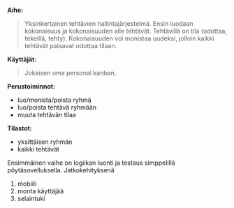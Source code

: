 **Aihe:**
> Yksinkertainen tehtävien hallintajärjestelmä. Ensin luodaan kokonaisuus ja kokonaisuuden alle tehtävät. Tehtävillä on tila (odottaa, tekeillä, tehty). Kokonaisuuden voi monistaa uudeksi, jolloin kaikki tehtävät palaavat odottaa tilaan. 

**Käyttäjät:**
> Jokaisen oma personal kanban. 

**Perustoiminnot:**
- luo/monista/poista ryhmä
- luo/poista tehtävä ryhmään
- muuta tehtävän tilaa

**Tilastot:**
- yksittäisen ryhmän
- kaikki tehtävät

Ensimmäinen vaihe on logiikan luonti ja testaus simppelillä pöytäsovelluksella. 
Jatkokehityksenä 
1. mobiili
2. monta käyttäjää
3. selaintuki

